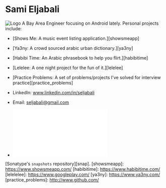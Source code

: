 # Sami Eljabali
![Logo](website/static/sami.png)
A Bay Area Engineer focusing on Android lately. Personal projects include:

- [Shows Me: A music event listing application.][showsmeapp]
- [Ya3ny: A crowd sourced arabic urban dictionary.][ya3ny]
- [Habibi Time: An Arabic phrasebook to help you flirt.][habibitime]
- [Lelelee: A one night project for the fun of it.][lelelee]
- [Practice Problems: A set of problems/projects I've solved for interview practice][practice_problems]

- LinkedIn: www.linkedin.com/in/seljabali
- Email: seljabali@gmail.com
- ![Resume](website/static/seljabali.pdf)

[Sonatype's `snapshots` repository][snap].
[showsmeapp]: https://www.showsmeapp.com/
[habibitime]: https://www.habibitime.com/
[lelelelee]: https://www.googleplay.com/
[ya3ny]: https://www.ya3ny.com/
[practice_problems]: http://www.github.com/
